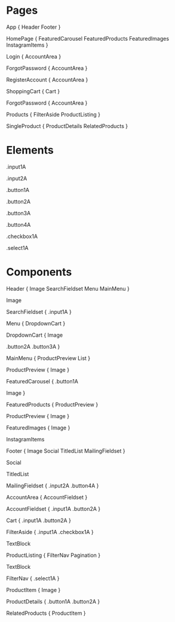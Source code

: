 # Pages

App {
Header
Footer
}

HomePage {
FeaturedCarousel
FeaturedProducts
FeaturedImages
InstagramItems
}

Login {
AccountArea
}

ForgotPassword {
AccountArea
}

RegisterAccount {
AccountArea
}

ShoppingCart {
Cart
}

ForgotPassword {
AccountArea
}

Products {
FilterAside
ProductListing
}

SingleProduct {
ProductDetails
RelatedProducts
}

# Elements

.input1A

.input2A

.button1A

.button2A

.button3A

.button4A

.checkbox1A

.select1A

# Components

Header {
Image
SearchFieldset
Menu
MainMenu
}

Image

SearchFieldset {
.input1A
}

Menu {
DropdownCart
}

DropdownCart {
Image

.button2A
.button3A
}

MainMenu {
ProductPreview
List
}

ProductPreview {
Image
}

FeaturedCarousel {
.button1A

Image
}

FeaturedProducts {
ProductPreview
}

ProductPreview {
Image
}

FeaturedImages {
Image
}

InstagramItems

Footer {
Image
Social
TitledList
MailingFieldset
}

Social

TitledList

MailingFieldset {
.input2A
.button4A
}

AccountArea {
AccountFieldset
}

AccountFieldset {
.input1A
.button2A
}

Cart {
.input1A
.button2A
}

FilterAside {
.input1A
.checkbox1A
}

TextBlock

ProductListing {
FilterNav
Pagination
}

TextBlock

FilterNav {
.select1A
}

ProductItem {
Image
}

ProductDetails {
.button1A
.button2A
}

RelatedProducts {
ProductItem
}
